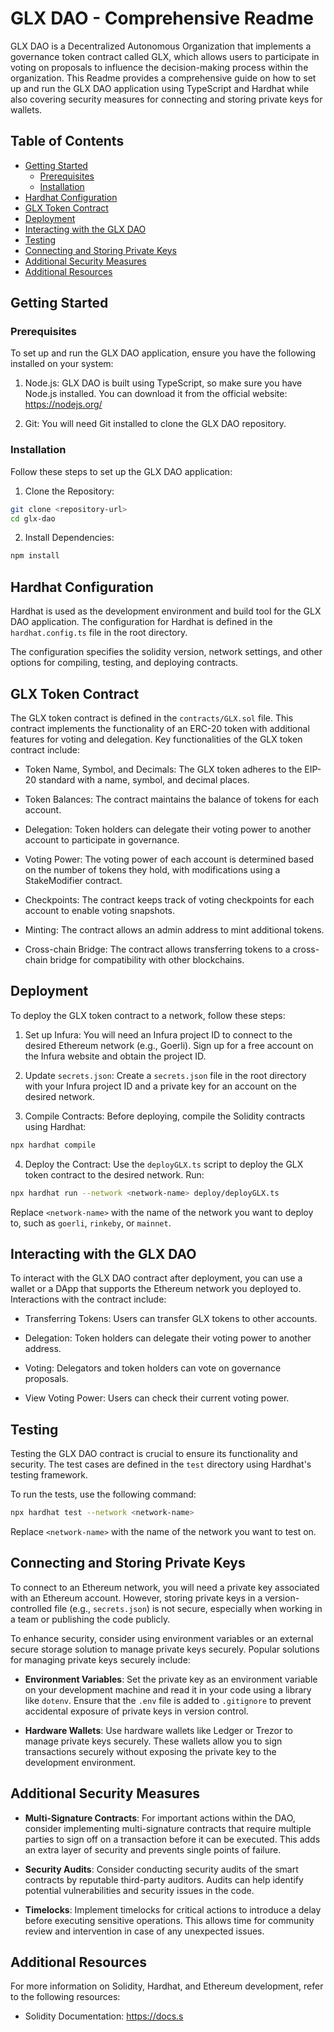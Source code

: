# GLX DAO - Comprehensive Readme

GLX DAO is a Decentralized Autonomous Organization that implements a governance token contract called GLX, which allows users to participate in voting on proposals to influence the decision-making process within the organization. This Readme provides a comprehensive guide on how to set up and run the GLX DAO application using TypeScript and Hardhat while also covering security measures for connecting and storing private keys for wallets.

## Table of Contents

- [Getting Started](#getting-started)
  - [Prerequisites](#prerequisites)
  - [Installation](#installation)
- [Hardhat Configuration](#hardhat-configuration)
- [GLX Token Contract](#glx-token-contract)
- [Deployment](#deployment)
- [Interacting with the GLX DAO](#interacting-with-the-glx-dao)
- [Testing](#testing)
- [Connecting and Storing Private Keys](#connecting-and-storing-private-keys)
- [Additional Security Measures](#additional-security-measures)
- [Additional Resources](#additional-resources)

## Getting Started

### Prerequisites

To set up and run the GLX DAO application, ensure you have the following installed on your system:

1. Node.js: GLX DAO is built using TypeScript, so make sure you have Node.js installed. You can download it from the official website: https://nodejs.org/

2. Git: You will need Git installed to clone the GLX DAO repository.

### Installation

Follow these steps to set up the GLX DAO application:

1. Clone the Repository:

```bash
git clone <repository-url>
cd glx-dao
```

2. Install Dependencies:

```bash
npm install
```

## Hardhat Configuration

Hardhat is used as the development environment and build tool for the GLX DAO application. The configuration for Hardhat is defined in the `hardhat.config.ts` file in the root directory.

The configuration specifies the solidity version, network settings, and other options for compiling, testing, and deploying contracts.

## GLX Token Contract

The GLX token contract is defined in the `contracts/GLX.sol` file. This contract implements the functionality of an ERC-20 token with additional features for voting and delegation. Key functionalities of the GLX token contract include:

- Token Name, Symbol, and Decimals: The GLX token adheres to the EIP-20 standard with a name, symbol, and decimal places.

- Token Balances: The contract maintains the balance of tokens for each account.

- Delegation: Token holders can delegate their voting power to another account to participate in governance.

- Voting Power: The voting power of each account is determined based on the number of tokens they hold, with modifications using a StakeModifier contract.

- Checkpoints: The contract keeps track of voting checkpoints for each account to enable voting snapshots.

- Minting: The contract allows an admin address to mint additional tokens.

- Cross-chain Bridge: The contract allows transferring tokens to a cross-chain bridge for compatibility with other blockchains.

## Deployment

To deploy the GLX token contract to a network, follow these steps:

1. Set up Infura: You will need an Infura project ID to connect to the desired Ethereum network (e.g., Goerli). Sign up for a free account on the Infura website and obtain the project ID.

2. Update `secrets.json`: Create a `secrets.json` file in the root directory with your Infura project ID and a private key for an account on the desired network.

3. Compile Contracts: Before deploying, compile the Solidity contracts using Hardhat:

```bash
npx hardhat compile
```

4. Deploy the Contract: Use the `deployGLX.ts` script to deploy the GLX token contract to the desired network. Run:

```bash
npx hardhat run --network <network-name> deploy/deployGLX.ts
```

Replace `<network-name>` with the name of the network you want to deploy to, such as `goerli`, `rinkeby`, or `mainnet`.

## Interacting with the GLX DAO

To interact with the GLX DAO contract after deployment, you can use a wallet or a DApp that supports the Ethereum network you deployed to. Interactions with the contract include:

- Transferring Tokens: Users can transfer GLX tokens to other accounts.

- Delegation: Token holders can delegate their voting power to another address.

- Voting: Delegators and token holders can vote on governance proposals.

- View Voting Power: Users can check their current voting power.

## Testing

Testing the GLX DAO contract is crucial to ensure its functionality and security. The test cases are defined in the `test` directory using Hardhat's testing framework.

To run the tests, use the following command:

```bash
npx hardhat test --network <network-name>
```

Replace `<network-name>` with the name of the network you want to test on.

## Connecting and Storing Private Keys

To connect to an Ethereum network, you will need a private key associated with an Ethereum account. However, storing private keys in a version-controlled file (e.g., `secrets.json`) is not secure, especially when working in a team or publishing the code publicly.

To enhance security, consider using environment variables or an external secure storage solution to manage private keys securely. Popular solutions for managing private keys securely include:

- **Environment Variables**: Set the private key as an environment variable on your development machine and read it in your code using a library like `dotenv`. Ensure that the `.env` file is added to `.gitignore` to prevent accidental exposure of private keys in version control.

- **Hardware Wallets**: Use hardware wallets like Ledger or Trezor to manage private keys securely. These wallets allow you to sign transactions securely without exposing the private key to the development environment.

## Additional Security Measures

- **Multi-Signature Contracts**: For important actions within the DAO, consider implementing multi-signature contracts that require multiple parties to sign off on a transaction before it can be executed. This adds an extra layer of security and prevents single points of failure.

- **Security Audits**: Consider conducting security audits of the smart contracts by reputable third-party auditors. Audits can help identify potential vulnerabilities and security issues in the code.

- **Timelocks**: Implement timelocks for critical actions to introduce a delay before executing sensitive operations. This allows time for community review and intervention in case of any unexpected issues.

## Additional Resources

For more information on Solidity, Hardhat, and Ethereum development, refer to the following resources:

- Solidity Documentation: https://docs.s